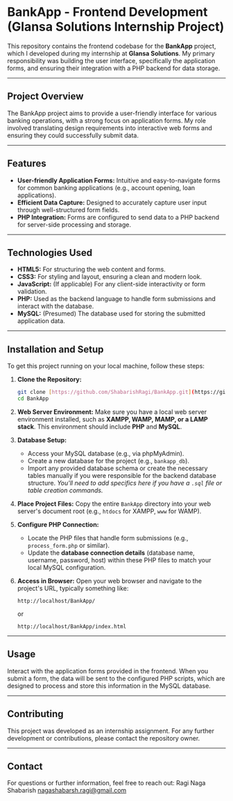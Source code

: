 # BankApp - Frontend Development (Glansa Solutions Internship Project)

This repository contains the frontend codebase for the **BankApp** project, which I developed during my internship at **Glansa Solutions**. My primary responsibility was building the user interface, specifically the application forms, and ensuring their integration with a PHP backend for data storage.

---

## Project Overview

The BankApp project aims to provide a user-friendly interface for various banking operations, with a strong focus on application forms. My role involved translating design requirements into interactive web forms and ensuring they could successfully submit data.

---

## Features

* **User-friendly Application Forms:** Intuitive and easy-to-navigate forms for common banking applications (e.g., account opening, loan applications).
* **Efficient Data Capture:** Designed to accurately capture user input through well-structured form fields.
* **PHP Integration:** Forms are configured to send data to a PHP backend for server-side processing and storage.

---

## Technologies Used

* **HTML5:** For structuring the web content and forms.
* **CSS3:** For styling and layout, ensuring a clean and modern look.
* **JavaScript:** (If applicable) For any client-side interactivity or form validation.
* **PHP:** Used as the backend language to handle form submissions and interact with the database.
* **MySQL:** (Presumed) The database used for storing the submitted application data.

---

## Installation and Setup

To get this project running on your local machine, follow these steps:

1.  **Clone the Repository:**
    ```bash
    git clone [https://github.com/ShabarishRagi/BankApp.git](https://github.com/ShabarishRagi/BankApp.git)
    cd BankApp
    ```

2.  **Web Server Environment:** Make sure you have a local web server environment installed, such as **XAMPP, WAMP, MAMP, or a LAMP stack**. This environment should include **PHP** and **MySQL**.

3.  **Database Setup:**
    * Access your MySQL database (e.g., via phpMyAdmin).
    * Create a new database for the project (e.g., `bankapp_db`).
    * Import any provided database schema or create the necessary tables manually if you were responsible for the backend database structure. *You'll need to add specifics here if you have a `.sql` file or table creation commands.*

4.  **Place Project Files:** Copy the entire `BankApp` directory into your web server's document root (e.g., `htdocs` for XAMPP, `www` for WAMP).

5.  **Configure PHP Connection:**
    * Locate the PHP files that handle form submissions (e.g., `process_form.php` or similar).
    * Update the **database connection details** (database name, username, password, host) within these PHP files to match your local MySQL configuration.

6.  **Access in Browser:** Open your web browser and navigate to the project's URL, typically something like:
    ```
    http://localhost/BankApp/
    ```
    or
    ```
    http://localhost/BankApp/index.html
    ```

---

## Usage

Interact with the application forms provided in the frontend. When you submit a form, the data will be sent to the configured PHP scripts, which are designed to process and store this information in the MySQL database.

---

## Contributing

This project was developed as an internship assignment. For any further development or contributions, please contact the repository owner.

---

## Contact

For questions or further information, feel free to reach out:
Ragi Naga Shabarish
nagashabarsh.ragi@gmail.com
